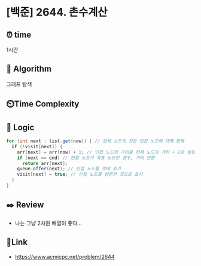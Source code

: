 # [백준] 2644. 촌수계산 
 
## ⏰  **time**
1시간 

## :pushpin: **Algorithm**
그래프 탐색 

## ⏲️**Time Complexity**


## :round_pushpin: **Logic**
```java
for (int next : list.get(now)) { // 현재 노드의 모든 인접 노드에 대해 반복
  if (!visit[next]) {
    arr[next] = arr[now] + 1; // 인접 노드의 거리를 현재 노드의 거리 + 1로 설정
    if (next == end) // 인접 노드가 목표 노드인 경우, 거리 반환
      return arr[next];
    queue.offer(next); // 인접 노드를 큐에 추가
    visit[next] = true; // 인접 노드를 방문한 것으로 표시
  }
}
```


## :black_nib: **Review**
- 나는 그냥 2차원 배열이 좋다... 

## 📡**Link**
- https://www.acmicpc.net/problem/2644
